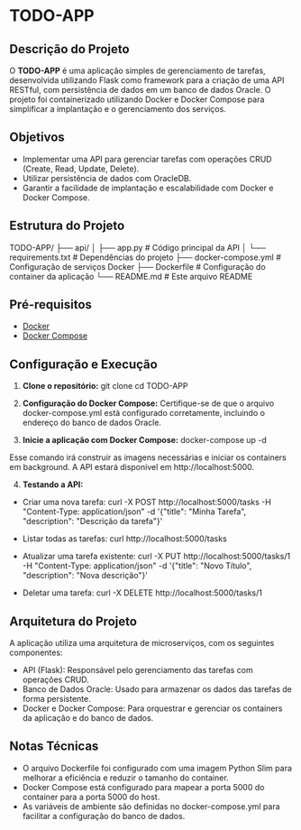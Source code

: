 # TODO-APP

## Descrição do Projeto
O **TODO-APP** é uma aplicação simples de gerenciamento de tarefas, desenvolvida utilizando Flask como framework para a criação de uma API RESTful, com persistência de dados em um banco de dados Oracle. O projeto foi containerizado utilizando Docker e Docker Compose para simplificar a implantação e o gerenciamento dos serviços.

## Objetivos
- Implementar uma API para gerenciar tarefas com operações CRUD (Create, Read, Update, Delete).
- Utilizar persistência de dados com OracleDB.
- Garantir a facilidade de implantação e escalabilidade com Docker e Docker Compose.

## Estrutura do Projeto
TODO-APP/
├── api/
│   ├── app.py                # Código principal da API
│   └── requirements.txt      # Dependências do projeto
├── docker-compose.yml        # Configuração de serviços Docker
├── Dockerfile                # Configuração do container da aplicação
└── README.md                 # Este arquivo README

## Pré-requisitos
- [Docker](https://www.docker.com/)
- [Docker Compose](https://docs.docker.com/compose/)

## Configuração e Execução

1. **Clone o repositório:**
   git clone <link-do-repositorio>
   cd TODO-APP

2. **Configuração do Docker Compose:** Certifique-se de que o arquivo docker-compose.yml está configurado corretamente, incluindo o endereço do banco de dados Oracle.

3. **Inicie a aplicação com Docker Compose:**
   docker-compose up -d


Esse comando irá construir as imagens necessárias e iniciar os containers em background. A API estará disponível em http://localhost:5000.

4. **Testando a API:**
- Criar uma nova tarefa:
curl -X POST http://localhost:5000/tasks -H "Content-Type: application/json" -d '{"title": "Minha Tarefa", "description": "Descrição da tarefa"}'

- Listar todas as tarefas:
curl http://localhost:5000/tasks

- Atualizar uma tarefa existente:
curl -X PUT http://localhost:5000/tasks/1 -H "Content-Type: application/json" -d '{"title": "Novo Título", "description": "Nova descrição"}'

- Deletar uma tarefa:
curl -X DELETE http://localhost:5000/tasks/1

## Arquitetura do Projeto
A aplicação utiliza uma arquitetura de microserviços, com os seguintes componentes:

- API (Flask): Responsável pelo gerenciamento das tarefas com operações CRUD.
- Banco de Dados Oracle: Usado para armazenar os dados das tarefas de forma persistente.
- Docker e Docker Compose: Para orquestrar e gerenciar os containers da aplicação e do banco de dados.

## Notas Técnicas
- O arquivo Dockerfile foi configurado com uma imagem Python Slim para melhorar a eficiência e reduzir o tamanho do container.
- Docker Compose está configurado para mapear a porta 5000 do container para a porta 5000 do host.
- As variáveis de ambiente são definidas no docker-compose.yml para facilitar a configuração do banco de dados.
